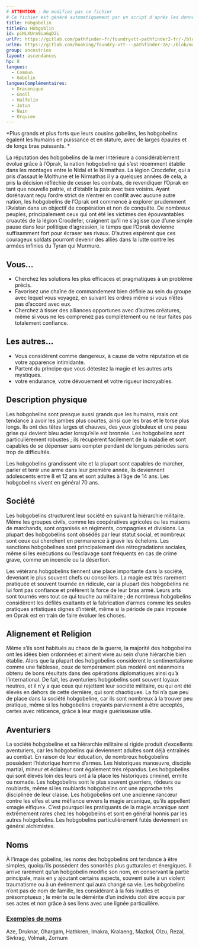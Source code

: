 ```yaml
---
# ATTENTION : Ne modifiez pas ce fichier
# Ce fichier est généré automatiquement par un script d'après les données du module Foundry VTT officiel et de sa traduction
title: Hobgobelin
titleEn: Hobgoblin
id: piNLXUrm9iaGqD2i
urlFr: https://gitlab.com/pathfinder-fr/foundryvtt-pathfinder2-fr/-/blob/master/data/ancestries/piNLXUrm9iaGqD2i.htm
urlEn: https://gitlab.com/hooking/foundry-vtt---pathfinder-2e/-/blob/master/packs/data/ancestries.db/hobgoblin.json
group: ancestries
layout: ascendances
hp: 8
langues:
  - Commun
  - Gobelin
languesComplémentaires:
  - Draconique
  - Gnoll
  - Halfelin
  - Jotun
  - Nain
  - Orquien
---
```

*Plus grands et plus forts que leurs cousins gobelins, les hobgobelins égalent les humains en puissance et en stature, avec de larges épaules et de longs bras puissants. *

La réputation des hobgobelins de la mer Intérieure a considérablement évolué grâce à l’Oprak, la nation hobgobeline qui s’est récemment établie dans les montages entre le Nidal et le Nirmathas. La légion Crocdefer, qui a pris d’assaut le Molthune et le Nirmathas il y a quelques années de cela, a pris la décision réfléchie de cesser les combats, de revendiquer l’Oprak en tant que nouvelle patrie, et d’établir la paix avec tses voisins. Ayant dorénavant reçu l’ordre strict de n’entrer en conflit avec aucune autre nation, les hobgobelins de l’Oprak ont commencé à explorer prudemment l’Avistan dans un objectif de coopération et non de conquête. De nombreux peuples, principalement ceux qui ont été les victimes des épouvantables cruautés de la légion Crocdefer, craignent qu’il ne s’agisse que d’une simple pause dans leur politique d’agression, le temps que l’Oprak devienne suffisamment fort pour écraser ses rivaux. D’autres espèrent que ces courageux soldats pourront devenir des alliés dans la lutte contre les armées infinies du Tyran qui Murmure. 

## Vous...

- Cherchez les solutions les plus efficaces et pragmatiques à un problème précis.
- Favorisez une chaîne de commandement bien définie au sein du groupe avec lequel vous voyagez, en suivant les ordres même si vous n’êtes pas d’accord avec eux.
- Cherchez à tisser des alliances opportunes avec d’autres créatures, même si vous ne les comprenez pas complètement ou ne leur faites pas totalement confiance.

## Les autres...

- Vous considèrent comme dangereux, à cause de votre réputation et de votre apparence intimidante.
- Partent du principe que vous détestez la magie et les autres arts mystiques.
- votre endurance, votre dévouement et votre rigueur incroyables.

## Description physique

Les hobgobelins sont presque aussi grands que les humains, mais ont tendance à avoir les jambes plus courtes, ainsi que les bras et le torse plus longs. Ils ont des têtes larges et chauves, des yeux globuleux et une peau grise qui devient bleu acier lorsqu’elle est bronzée. Les hobgobelins sont particulièrement robustes ; ils récupèrent facilement de la maladie et sont capables de se dépenser sans compter pendant de longues périodes sans trop de difficultés.

Les hobgobelins grandissent vite et la plupart sont capables de marcher, parler et tenir une arme dans leur première année, ils deviennent adolescents entre 8 et 12 ans et sont adultes à l’âge de 14 ans. Les hobgobelins vivent en général 70 ans.

## Société

Les hobgobelins structurent leur société en suivant la hiérarchie militaire. Même les groupes civils, comme les coopératives agricoles ou les maisons de marchands, sont organisés en régiments, compagnies et divisions. La plupart des hobgobelins sont obsédés par leur statut social, et nombreux sont ceux qui cherchent en permanence à gravir les échelons. Les sanctions hobgobelines sont principalement des rétrogradations sociales, même si les exécutions ou l’esclavage sont fréquents en cas de crime grave, comme un incendie ou la désertion.

Les vétérans hobgobelins tiennent une place importante dans la société, devenant le plus souvent chefs ou conseillers. La magie est très rarement pratiquée et souvent tournée en ridicule, car la plupart des hobgobelins ne lui font pas confiance et préfèrent la force de leur bras armé. Leurs arts sont tournés vers tout ce qui touche au militaire ; de nombreux hobgobelins considèrent les défilés exaltants et la fabrication d’armes comme les seules pratiques artistiques dignes d’intérêt, même si la période de paix imposée en Oprak est en train de faire évoluer les choses.

## Alignement et Religion

Même s’ils sont habitués au chaos de la guerre, la majorité des hobgobelins ont les idées bien ordonnées et aiment vivre au sein d’une hiérarchie bien établie. Alors que la plupart des hobgobelins considèrent le sentimentalisme comme une faiblesse, ceux de tempérament plus modéré ont néanmoins obtenu de bons résultats dans des opérations diplomatiques ainsi qu’à l’international. De fait, les aventuriers hobgobelins sont souvent loyaux neutres, et il n’y a que ceux qui rejettent leur société militaire, ou qui ont été élevés en dehors de cette dernière, qui sont chaotiques. La foi n’a que peu de place dans la société hobgobeline, car ils sont nombreux à la trouver peu pratique, même si les hobgobelins croyants parviennent à être acceptés, certes avec réticence, grâce à leur magie guérisseuse utile.

## Aventuriers

La société hobgobeline et sa hiérarchie militaire si rigide produit d’excellents aventuriers, car les hobgobelins qui deviennent adultes sont déjà entraînés au combat. En raison de leur éducation, de nombreux hobgobelins possèdent l’historique homme d’armes. Les historiques manœuvre, disciple martial, mineur et éclaireur sont également très répandus. Les hobgobelins qui sont élevés loin des leurs ont à la place les historiques criminel, ermite ou nomade. Les hobgobelins sont le plus souvent guerriers, rôdeurs ou roublards, même si les roublards hobgobelins ont une approche très disciplinée de leur classe. Les hobgobelins ont une ancienne rancœur contre les elfes et une méfiance envers la magie arcanique, qu’ils appellent «magie elfique». C’est pourquoi les pratiquants de la magie arcanique sont extrêmement rares chez les hobgobelins et sont en général honnis par les autres hobgobelins. Les hobgobelins particulièrement futés deviennent en général alchimistes.

## Noms

À l’image des gobelins, les noms des hobgobelins ont tendance à être simples, quoiqu’ils possèdent des sonorités plus gutturales et énergiques. Il arrive rarement qu’un hobgobelin modifie son nom, en conservant la partie principale, mais en y ajoutant certains aspects, souvent suite à un violent traumatisme ou à un événement qui aura changé sa vie. Les hobgobelins n’ont pas de nom de famille, les considérant à la fois inutiles et présomptueux ; le mérite ou le démérite d’un individu doit être acquis par ses actes et non grâce à ses liens avec une lignée particulière.

### <span style="text-decoration: underline;">Exemples de noms

Aze, Druknar, Ghargam, Hathkren, Imakra, Kralaeng, Mazkol, Olzu, Rezal, Sivkrag, Volmak, Zornum
